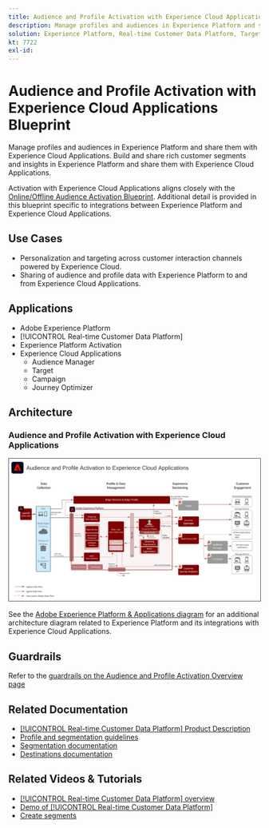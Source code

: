 ```yaml
---
title: Audience and Profile Activation with Experience Cloud Applications Blueprint
description: Manage profiles and audiences in Experience Platform and share them with Experience Cloud Applications.
solution: Experience Platform, Real-time Customer Data Platform, Target, Audience Manager, Analytics, Experience Cloud Services
kt: 7722
exl-id: 
---
```

# Audience and Profile Activation with Experience Cloud Applications Blueprint

Manage profiles and audiences in Experience Platform and share them with Experience Cloud Applications. Build and share rich customer segments and insights in Experience Platform and share them with Experience Cloud Applications.

Activation with Experience Cloud Applications aligns closely with the [Online/Offline Audience Activation Blueprint](online-offline.md). Additional detail is provided in this blueprint specific to integrations between Experience Platform and Experience Cloud Applications.

## Use Cases

* Personalization and targeting across customer interaction channels powered by Experience Cloud.
* Sharing of audience and profile data with Experience Platform to and from Experience Cloud Applications.

## Applications

* Adobe Experience Platform
* [!UICONTROL Real-time Customer Data Platform]
* Experience Platform Activation
* Experience Cloud Applications
    * Audience Manager
    * Target
    * Campaign
    * Journey Optimizer 
 
## Architecture

### Audience and Profile Activation with Experience Cloud Applications

<img src="assets/activation+apps.svg" alt="Reference architecture for the Audience and Profile Activation with Experience Cloud Applications" style="border:1px solid #4a4a4a" />

See the [Adobe Experience Platform & Applications diagram](https://experienceleague.adobe.com/docs/blueprints-learn/architecture/architecture-overview/platform-applications.html) for an additional architecture diagram related to Experience Platform and its integrations with Experience Cloud Applications.

## Guardrails

Refer to the [guardrails on the Audience and Profile Activation Overview page](overview.md)  

## Related Documentation

* [[!UICONTROL Real-time Customer Data Platform] Product Description](https://helpx.adobe.com/legal/product-descriptions/real-time-customer-data-platform.html)
* [Profile and segmentation guidelines](https://experienceleague.adobe.com/docs/experience-platform/profile/guardrails.html?lang=en)
* [Segmentation documentation](https://experienceleague.adobe.com/docs/experience-platform/segmentation/api/streaming-segmentation.html)
* [Destinations documentation](https://experienceleague.adobe.com/docs/experience-platform/destinations/catalog/overview.html)

## Related Videos & Tutorials

* [[!UICONTROL Real-time Customer Data Platform] overview](https://experienceleague.adobe.com/docs/platform-learn/tutorials/application-services/rtcdp/understanding-the-real-time-customer-data-platform.html)
* [Demo of [!UICONTROL Real-time Customer Data Platform]](https://experienceleague.adobe.com/docs/platform-learn/tutorials/application-services/rtcdp/demo.html)
* [Create segments](https://experienceleague.adobe.com/docs/platform-learn/tutorials/segments/create-segments.html)
